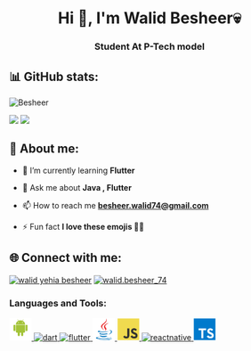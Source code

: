 <h1 align="center">Hi 🤙, I'm Walid Besheer💀</h1>
<h3 align="center">Student At P-Tech model</h3>

## 📊 GitHub stats:
<p align="left"> <img src="https://komarev.com/ghpvc/?username=Besheer-74&label=Profile%20views&color=b40eaf&style=plastic" alt="Besheer" /> </p>

![](https://github-readme-stats.vercel.app/api?username=Besheer-74&theme=radical&hide_border=false&include_all_commits=true&count_private=false) ![](https://github-readme-stats.vercel.app/api/top-langs/?username=Besheer-74&theme=radical&hide_border=false&include_all_commits=true&count_private=false&layout=compact)

## 💁 About me:
- 🌱 I’m currently learning **Flutter**

- 💬 Ask me about **Java , Flutter**

- 📫 How to reach me **besheer.walid74@gmail.com**

- ⚡ Fun fact **I love these emojis 🤙💀**


## 🌐 Connect with me:
<p align="left">
<a href="https://www.linkedin.com/in/walid-yehia-besheer-2527b3235/" target="blank"><img align="center" src="https://raw.githubusercontent.com/rahuldkjain/github-profile-readme-generator/master/src/images/icons/Social/linked-in-alt.svg" alt="walid yehia besheer" height="30" width="40" /></a>
<a href="https://instagram.com/walid.besheer_74" target="blank"><img align="center" src="https://raw.githubusercontent.com/rahuldkjain/github-profile-readme-generator/master/src/images/icons/Social/instagram.svg" alt="walid.besheer_74" height="30" width="40" /></a>
</p>

<h3 align="left">Languages and Tools:</h3>
<p align="left"> <a href="https://developer.android.com" target="_blank" rel="noreferrer"> <img src="https://raw.githubusercontent.com/devicons/devicon/master/icons/android/android-original-wordmark.svg" alt="android" width="40" height="40"/> </a> <a href="https://dart.dev" target="_blank" rel="noreferrer"> <img src="https://www.vectorlogo.zone/logos/dartlang/dartlang-icon.svg" alt="dart" width="40" height="40"/> </a> <a href="https://flutter.dev" target="_blank" rel="noreferrer"> <img src="https://www.vectorlogo.zone/logos/flutterio/flutterio-icon.svg" alt="flutter" width="40" height="40"/> </a> <a href="https://www.java.com" target="_blank" rel="noreferrer"> <img src="https://raw.githubusercontent.com/devicons/devicon/master/icons/java/java-original.svg" alt="java" width="40" height="40"/> </a> <a href="https://developer.mozilla.org/en-US/docs/Web/JavaScript" target="_blank" rel="noreferrer"> <img src="https://raw.githubusercontent.com/devicons/devicon/master/icons/javascript/javascript-original.svg" alt="javascript" width="40" height="40"/> </a> <a href="https://reactnative.dev/" target="_blank" rel="noreferrer"> <img src="https://reactnative.dev/img/header_logo.svg" alt="reactnative" width="40" height="40"/> </a> <a href="https://www.typescriptlang.org/" target="_blank" rel="noreferrer"> <img src="https://raw.githubusercontent.com/devicons/devicon/master/icons/typescript/typescript-original.svg" alt="typescript" width="40" height="40"/> </a> </p>
